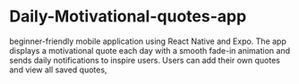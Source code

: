# Daily-Motivational-quotes-app
beginner-friendly mobile application using React Native and Expo. The app displays a motivational quote each day with a smooth fade-in animation and sends daily notifications to inspire users. Users can add their own quotes and view all saved quotes,
